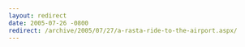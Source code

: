```yaml
---
layout: redirect
date: 2005-07-26 -0800
redirect: /archive/2005/07/27/a-rasta-ride-to-the-airport.aspx/
---
```

